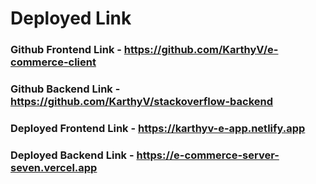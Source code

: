 # Deployed Link

### Github Frontend Link - https://github.com/KarthyV/e-commerce-client
### Github Backend Link - https://github.com/KarthyV/stackoverflow-backend
### Deployed Frontend Link - https://karthyv-e-app.netlify.app
### Deployed Backend Link - https://e-commerce-server-seven.vercel.app
